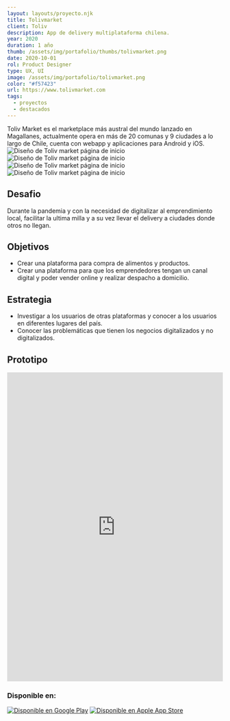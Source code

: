 ```yaml
---
layout: layouts/proyecto.njk
title: Tolivmarket
client: Toliv
description: App de delivery multiplataforma chilena.
year: 2020
duration: 1 año
thumb: /assets/img/portafolio/thumbs/tolivmarket.png
date: 2020-10-01
rol: Product Designer
type: UX, UI
image: /assets/img/portafolio/tolivmarket.png
color: "#f57423"
url: https://www.tolivmarket.com
tags:
  - proyectos
  - destacados
---
```


<div class="intro">
Toliv Market es el marketplace más austral del mundo lanzado en Magallanes, actualmente opera en más de 20 comunas y 9 ciudades a lo largo de Chile, cuenta con webapp y aplicaciones para Android y iOS.
</div>

<div class="bento-box bento-4">
  <img class="bento bento-a" src="/assets/img/portafolio/tolivmarket-app-10.png" alt="Diseño de Toliv market página de inicio" loading="lazy">
   <img class="bento bento-b" src="/assets/img/portafolio/tolivmarket-app-11.png" alt="Diseño de Toliv market página de inicio" loading="lazy">
    <img class="bento bento-c" src="/assets/img/portafolio/tolivmarket-app-full-2.png" alt="Diseño de Toliv market página de inicio" loading="lazy">
     <img class="bento bento-d" src="/assets/img/portafolio/tolivmarket-app-31.png" alt="Diseño de Toliv market página de inicio" loading="lazy">
</div>

## Desafio

Durante la pandemia y con la necesidad de digitalizar al emprendimiento local, facilitar la ultima milla y a su vez llevar el delivery a ciudades donde otros no llegan.


## Objetivos

- Crear una plataforma para compra de alimentos y productos.
- Crear una plataforma para que los emprendedores tengan un canal digital y poder vender online y realizar despacho a domicilio.

## Estrategia

- Investigar a los usuarios de otras plataformas y conocer a los usuarios en diferentes lugares del país.
- Conocer las problemáticas que tienen los negocios digitalizados y no digitalizados.


## Prototipo

<div class="prototype">
	<iframe src="https://marvelapp.com/prototype/b0gc69i?emb=1&iosapp=false&frameless=false" width="100%" height="720" allowTransparency="true" frameborder="0"></iframe>
</div>

### Disponible en:

<div class="stores">
<a class="icon-store" href="https://play.google.com/store/apps/details?id=com.tolivmarket.world"><img src="/assets/img/Google_Play.svg" alt="Disponible en Google Play"></a>
<a class="icon-store" href="https://apps.apple.com/cl/app/toliv-market/id1551384191"><img src="/assets/img/App_Store.svg" alt="Disponible en Apple App Store"></a>
</div>


